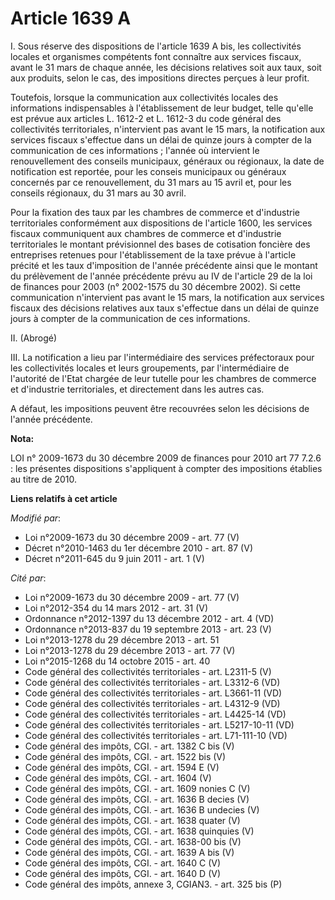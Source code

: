 # Article 1639 A

I. Sous réserve des dispositions de l'article 1639 A bis, les collectivités locales et organismes compétents font connaître
aux services fiscaux, avant le 31 mars de chaque année, les décisions relatives soit aux taux, soit aux produits, selon le
cas, des impositions directes perçues à leur profit. 

Toutefois, lorsque la communication aux collectivités locales des informations indispensables à l'établissement de leur
budget, telle qu'elle est prévue aux articles L. 1612-2 et L. 1612-3 du code général des collectivités territoriales,
n'intervient pas avant le 15 mars, la notification aux services fiscaux s'effectue dans un délai de quinze jours à compter de
la communication de ces informations ; l'année où intervient le renouvellement des conseils municipaux, généraux ou
régionaux, la date de notification est reportée, pour les conseis municipaux ou généraux concernés par ce renouvellement, du
31 mars au 15 avril et, pour les conseils régionaux, du 31 mars au 30 avril. 

Pour la fixation des taux par les      chambres de commerce et d'industrie territoriales conformément aux dispositions de
l'article 1600, les services fiscaux communiquent aux      chambres de commerce et d'industrie territoriales le montant
prévisionnel des bases de cotisation foncière des entreprises retenues pour l'établissement de la taxe prévue à l'article
précité et les taux d'imposition de l'année précédente ainsi que le montant du prélèvement de l'année précédente prévu au IV
de l'article 29 de la loi de finances pour 2003 (n° 2002-1575 du 30 décembre 2002). Si cette communication n'intervient pas
avant le 15 mars, la notification aux services fiscaux des décisions relatives aux taux s'effectue dans un délai de quinze
jours à compter de la communication de ces informations. 

II. (Abrogé) 

III. La notification a lieu par l'intermédiaire des services préfectoraux pour les collectivités locales et leurs
groupements, par l'intermédiaire de l'autorité de l'Etat chargée de leur tutelle pour les      chambres de commerce et
d'industrie territoriales, et directement dans les autres cas.

A défaut, les impositions peuvent être recouvrées selon les décisions de l'année précédente.

**Nota:**

LOI n° 2009-1673 du 30 décembre 2009 de finances pour 2010 art 77 7.2.6  : les présentes dispositions s'appliquent à compter
des impositions établies au titre de 2010.

**Liens relatifs à cet article**

_Modifié par_:

  - Loi n°2009-1673 du 30 décembre 2009 - art. 77 (V)
  - Décret n°2010-1463 du 1er décembre 2010 - art. 87 (V)
  - Décret n°2011-645 du 9 juin 2011 - art. 1 (V)

_Cité par_:

  - Loi n°2009-1673 du 30 décembre 2009 - art. 77 (V)
  - Loi n°2012-354 du 14 mars 2012 - art. 31 (V)
  - Ordonnance n°2012-1397 du 13 décembre 2012 - art. 4 (VD)
  - Ordonnance n°2013-837 du 19 septembre 2013 - art. 23 (V)
  - Loi n°2013-1278 du 29 décembre 2013 - art. 51
  - Loi n°2013-1278 du 29 décembre 2013 - art. 77 (V)
  - Loi n°2015-1268 du 14 octobre 2015 - art. 40
  - Code général des collectivités territoriales - art. L2311-5 (V)
  - Code général des collectivités territoriales - art. L3312-6 (VD)
  - Code général des collectivités territoriales - art. L3661-11 (VD)
  - Code général des collectivités territoriales - art. L4312-9 (VD)
  - Code général des collectivités territoriales - art. L4425-14 (VD)
  - Code général des collectivités territoriales - art. L5217-10-11 (VD)
  - Code général des collectivités territoriales - art. L71-111-10 (VD)
  - Code général des impôts, CGI. - art. 1382 C bis (V)
  - Code général des impôts, CGI. - art. 1522 bis (V)
  - Code général des impôts, CGI. - art. 1594 E (V)
  - Code général des impôts, CGI. - art. 1604 (V)
  - Code général des impôts, CGI. - art. 1609 nonies C (V)
  - Code général des impôts, CGI. - art. 1636 B decies (V)
  - Code général des impôts, CGI. - art. 1636 B undecies (V)
  - Code général des impôts, CGI. - art. 1638 quater (V)
  - Code général des impôts, CGI. - art. 1638 quinquies (V)
  - Code général des impôts, CGI. - art. 1638-00 bis (V)
  - Code général des impôts, CGI. - art. 1639 A bis (V)
  - Code général des impôts, CGI. - art. 1640 C (V)
  - Code général des impôts, CGI. - art. 1640 D (V)
  - Code général des impôts, annexe 3, CGIAN3. - art. 325 bis (P)
